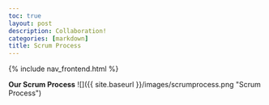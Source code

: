 ```yaml
---
toc: true
layout: post
description: Collaboration!
categories: [markdown]
title: Scrum Process 
---
```


{% include nav_frontend.html %}

**Our Scrum Process**
![]({{ site.baseurl }}/images/scrumprocess.png "Scrum Process")
   
